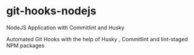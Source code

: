 # git-hooks-nodejs
NodeJS Application with Commitlint and Husky

Automated Git Hooks with the help of Husky , Commitlint and lint-staged NPM packages
